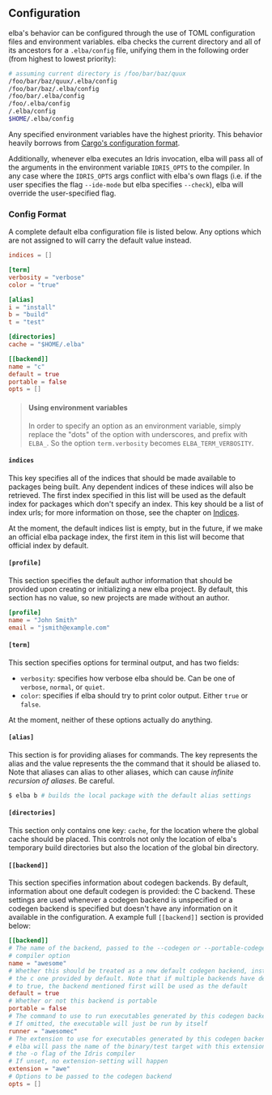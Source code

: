## Configuration

elba's behavior can be configured through the use of TOML configuration files and environment variables. elba checks the current directory and all of its ancestors for a `.elba/config` file, unifying them in the following order (from highest to lowest priority):

```sh
# assuming current directory is /foo/bar/baz/quux
/foo/bar/baz/quux/.elba/config
/foo/bar/baz/.elba/config
/foo/bar/.elba/config
/foo/.elba/config
/.elba/config
$HOME/.elba/config
```

Any specified environment variables have the highest priority. This behavior heavily borrows from [Cargo's configuration format](https://doc.rust-lang.org/cargo/reference/config.html).

Additionally, whenever elba executes an Idris invocation, elba will pass all of the arguments in the environment variable `IDRIS_OPTS` to the compiler. In any case where the `IDRIS_OPTS` args conflict with elba's own flags (i.e. if the user specifies the flag `--ide-mode` but elba specifies `--check`), elba will override the user-specified flag.

### Config Format

A complete default elba configuration file is listed below. Any options which are not assigned to will carry the default value instead.

```toml
indices = []

[term]
verbosity = "verbose"
color = "true"

[alias]
i = "install"
b = "build"
t = "test"

[directories]
cache = "$HOME/.elba"

[[backend]]
name = "c"
default = true
portable = false
opts = []
```

> #### Using environment variables
>
> In order to specify an option as an environment variable, simply replace the "dots" of the option with underscores, and prefix with `ELBA_`. So the option `term.verbosity` becomes `ELBA_TERM_VERBOSITY`.

#### `indices`

This key specifies all of the indices that should be made available to packages being built. Any dependent indices of these indices will also be retrieved. The first index specified in this list will be used as the default index for packages which don't specify an index. This key should be a list of index urls; for more information on those, see the chapter on [Indices](../reference/indices.md).

At the moment, the default indices list is empty, but in the future, if we make an official elba package index, the first item in this list will become that official index by default.

#### `[profile]`

This section specifies the default author information that should be provided upon creating or initializing a new elba project. By default, this section has no value, so new projects are made without an author.

```toml
[profile]
name = "John Smith"
email = "jsmith@example.com"
```

#### `[term]`

This section specifies options for terminal output, and has two fields:

- `verbosity`: specifies how verbose elba should be. Can be one of `verbose`, `normal`, or `quiet`.
- `color`: specifies if elba should try to print color output. Either `true` or `false`.

At the moment, neither of these options actually do anything.

#### `[alias]`

This section is for providing aliases for commands. The key represents the alias and the value represents the the command that it should be aliased to. Note that aliases can alias to other aliases, which can cause *infinite recursion of aliases*. Be careful.

```sh
$ elba b # builds the local package with the default alias settings
```

#### `[directories]`

This section only contains one key: `cache`, for the location where the global cache should be placed. This controls not only the location of elba's temporary build directories but also the location of the global bin directory.

#### `[[backend]]`

This section specifies information about codegen backends. By default,
information about one default codegen is provided: the C backend. These settings
are used whenever a codegen backend is unspecified or a codegen backend is
specified but doesn't have any information on it available in the configuration.
A example full `[[backend]]` section is provided below:

```toml
[[backend]]
# The name of the backend, passed to the --codegen or --portable-codegen
# compiler option
name = "awesome"
# Whether this should be treated as a new default codegen backend, instead of
# the c one provided by default. Note that if multiple backends have default set
# to true, the backend mentioned first will be used as the default
default = true
# Whether or not this backend is portable
portable = false
# The command to use to run executables generated by this codegen backend
# If omitted, the executable will just be run by itself
runner = "awesomec"
# The extension to use for executables generated by this codegen backend
# elba will pass the name of the binary/test target with this extension set to
# the -o flag of the Idris compiler
# If unset, no extension-setting will happen
extension = "awe"
# Options to be passed to the codegen backend
opts = []
```
